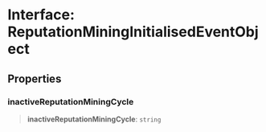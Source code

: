 # Interface: ReputationMiningInitialisedEventObject

## Properties

### inactiveReputationMiningCycle

> **inactiveReputationMiningCycle**: `string`
